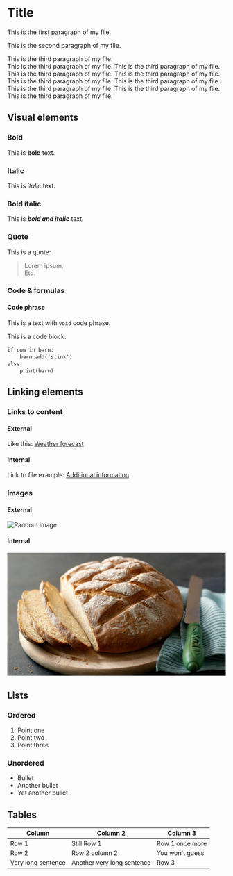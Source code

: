 # Title

This is the first paragraph of my file.

This is the second paragraph of my file.

This is the third paragraph of my file.  
This is the third paragraph of my file. This is the third paragraph of my file. This is the third paragraph of my file. This is the third paragraph of my file. This is the third paragraph of my file. This is the third paragraph of my file. This is the third paragraph of my file. This is the third paragraph of my file. This is the third paragraph of my file.

## Visual elements

### Bold

This is **bold** text.

### Italic

This is *italic* text.

### Bold italic

This is ***bold and italic*** text.

### Quote

This is a quote: 
> Lorem ipsum.  
> Etc.

### Code & formulas

#### Code phrase

This is a text with `void` code phrase.

This is a code block:

```
if cow in barn: 
    barn.add('stink')
else:
    print(barn)
```
## Linking elements

### Links to content

#### External

Like this: [Weather forecast](https://www.meteo.pl/)

#### Internal

Link to file example: [Additional information](reference.md)

### Images

#### External

![Random image](https://fastly.picsum.photos/id/34/200/200.jpg?hmac=XRWBHNng_p1BDrqV2tGH2Fbk12qD7KRzoufu_JIJW20)

#### Internal

![Bread](bread.jpg "Bread")

## Lists

### Ordered

1. Point one
2. Point two
3. Point three

### Unordered

* Bullet
* Another bullet
* Yet another bullet

## Tables

| Column             | Column 2                   | Column 3        |
| ------------------ | -------------------------- | --------------- |
| Row 1              | Still Row 1                | Row 1 once more |
| Row 2              | Row 2 column 2             | You won't guess |
| Very long sentence | Another very long sentence | Row 3           |

